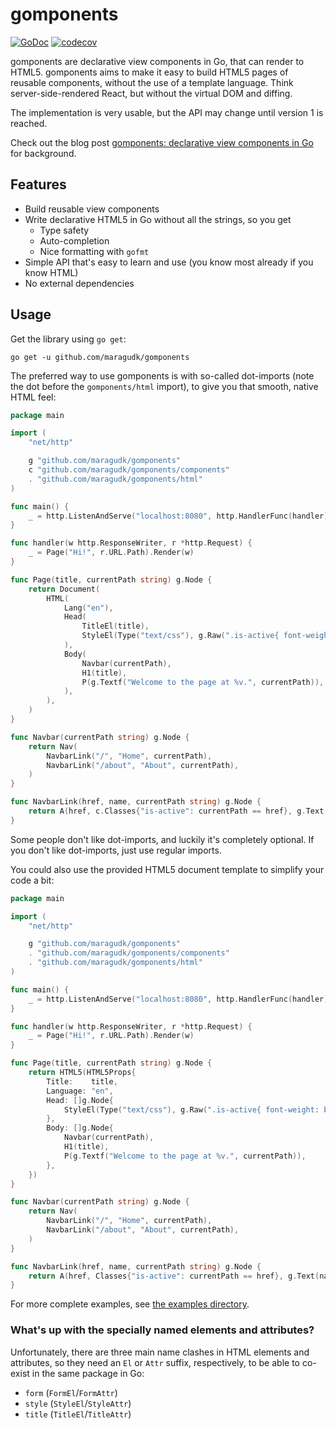 # gomponents

[![GoDoc](https://godoc.org/github.com/maragudk/gomponents?status.svg)](https://godoc.org/github.com/maragudk/gomponents)
[![codecov](https://codecov.io/gh/maragudk/gomponents/branch/master/graph/badge.svg)](https://codecov.io/gh/maragudk/gomponents)

gomponents are declarative view components in Go, that can render to HTML5.
gomponents aims to make it easy to build HTML5 pages of reusable components,
without the use of a template language. Think server-side-rendered React,
but without the virtual DOM and diffing.

The implementation is very usable, but the API may change until version 1 is reached.

Check out the blog post [gomponents: declarative view components in Go](https://www.maragu.dk/blog/gomponents-declarative-view-components-in-go/)
for background.

## Features

- Build reusable view components
- Write declarative HTML5 in Go without all the strings, so you get
  - Type safety
  - Auto-completion
  - Nice formatting with `gofmt`
- Simple API that's easy to learn and use (you know most already if you know HTML)
- No external dependencies

## Usage

Get the library using `go get`:

```shell script
go get -u github.com/maragudk/gomponents
```

The preferred way to use gomponents is with so-called dot-imports (note the dot before the `gomponents/html` import),
to give you that smooth, native HTML feel:

```go
package main

import (
	"net/http"

	g "github.com/maragudk/gomponents"
	c "github.com/maragudk/gomponents/components"
	. "github.com/maragudk/gomponents/html"
)

func main() {
	_ = http.ListenAndServe("localhost:8080", http.HandlerFunc(handler))
}

func handler(w http.ResponseWriter, r *http.Request) {
	_ = Page("Hi!", r.URL.Path).Render(w)
}

func Page(title, currentPath string) g.Node {
	return Document(
		HTML(
			Lang("en"),
			Head(
				TitleEl(title),
				StyleEl(Type("text/css"), g.Raw(".is-active{ font-weight: bold }")),
			),
			Body(
				Navbar(currentPath),
				H1(title),
				P(g.Textf("Welcome to the page at %v.", currentPath)),
			),
		),
	)
}

func Navbar(currentPath string) g.Node {
	return Nav(
		NavbarLink("/", "Home", currentPath),
		NavbarLink("/about", "About", currentPath),
	)
}

func NavbarLink(href, name, currentPath string) g.Node {
	return A(href, c.Classes{"is-active": currentPath == href}, g.Text(name))
}
```

Some people don't like dot-imports, and luckily it's completely optional.
If you don't like dot-imports, just use regular imports.

You could also use the provided HTML5 document template to simplify your code a bit:

```go
package main

import (
	"net/http"

	g "github.com/maragudk/gomponents"
	. "github.com/maragudk/gomponents/components"
	. "github.com/maragudk/gomponents/html"
)

func main() {
	_ = http.ListenAndServe("localhost:8080", http.HandlerFunc(handler))
}

func handler(w http.ResponseWriter, r *http.Request) {
	_ = Page("Hi!", r.URL.Path).Render(w)
}

func Page(title, currentPath string) g.Node {
	return HTML5(HTML5Props{
		Title:    title,
		Language: "en",
		Head: []g.Node{
			StyleEl(Type("text/css"), g.Raw(".is-active{ font-weight: bold }")),
		},
		Body: []g.Node{
			Navbar(currentPath),
			H1(title),
			P(g.Textf("Welcome to the page at %v.", currentPath)),
		},
	})
}

func Navbar(currentPath string) g.Node {
	return Nav(
		NavbarLink("/", "Home", currentPath),
		NavbarLink("/about", "About", currentPath),
	)
}

func NavbarLink(href, name, currentPath string) g.Node {
	return A(href, Classes{"is-active": currentPath == href}, g.Text(name))
}
```

For more complete examples, see [the examples directory](examples/).

### What's up with the specially named elements and attributes?

Unfortunately, there are three main name clashes in HTML elements and attributes, so they need an `El` or `Attr` suffix,
respectively, to be able to co-exist in the same package in Go:

- `form` (`FormEl`/`FormAttr`)
- `style` (`StyleEl`/`StyleAttr`)
- `title` (`TitleEl`/`TitleAttr`)
